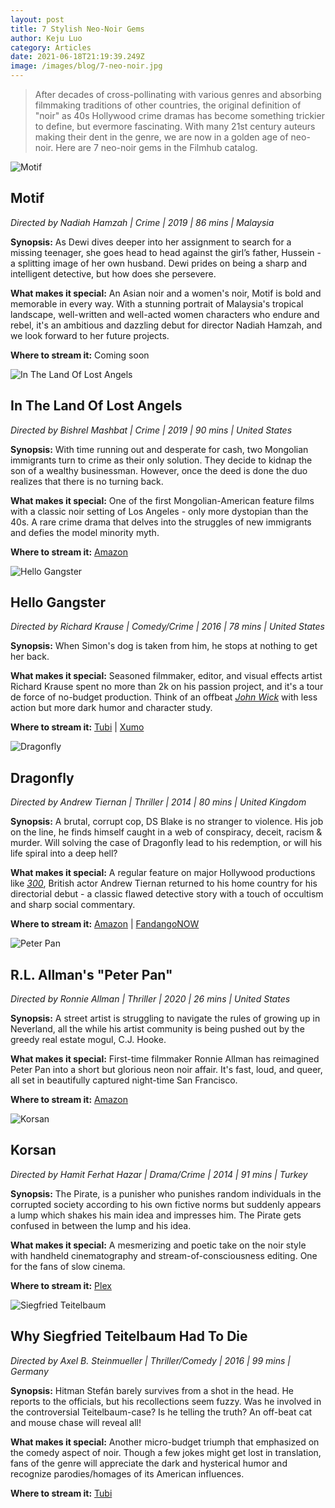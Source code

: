 ```yaml
---
layout: post
title: 7 Stylish Neo-Noir Gems
author: Keju Luo
category: Articles
date: 2021-06-18T21:19:39.249Z
image: /images/blog/7-neo-noir.jpg
---
```

> After decades of cross-pollinating with various genres and absorbing filmmaking traditions of other countries, the original definition of "noir" as 40s Hollywood crime dramas has become something trickier to define, but evermore fascinating. With many 21st century auteurs making their dent in the genre, we are now in a golden age of neo-noir. Here are 7 neo-noir gems in the Filmhub catalog.

![Motif](/images/blog/motif.jpg "Motif")

## Motif

*Directed by Nadiah Hamzah \| Crime \| 2019 \| 86 mins \| Malaysia*

**Synopsis:** As Dewi dives deeper into her assignment to search for a missing teenager, she goes head to head against the girl’s father, Hussein - a splitting image of her own husband. Dewi prides on being a sharp and intelligent detective, but how does she persevere.

**What makes it special:** An Asian noir and a women's noir, Motif is bold and memorable in every way. With a stunning portrait of Malaysia's tropical landscape, well-written and well-acted women characters who endure and rebel, it's an ambitious and dazzling debut for director Nadiah Hamzah, and we look forward to her future projects. 

**Where to stream it:** Coming soon

![In The Land Of Lost Angels](/images/blog/in-the-land-of-the-lost-angels.jpg "In The Land Of Lost Angels")

## In The Land Of Lost Angels

*Directed by Bishrel Mashbat \| Crime \| 2019 \| 90 mins \| United States*

**Synopsis:** With time running out and desperate for cash, two Mongolian immigrants turn to crime as their only solution. They decide to kidnap the son of a wealthy businessman. However, once the deed is done the duo realizes that there is no turning back.

**What makes it special:** One of the first Mongolian-American feature films with a classic noir setting of Los Angeles - only more dystopian than the 40s. A rare crime drama that delves into the struggles of new immigrants and defies the model minority myth.

**Where to stream it:** [Amazon](https://www.amazon.com/Land-Lost-Angels-Iveel-Mashbat/dp/B08V5479VG/)

![Hello Gangster](/images/blog/hello-gangster.jpg "Hello Gangster")

## Hello Gangster

*Directed by Richard Krause \| Comedy/Crime \| 2016 \| 78 mins \| United States*

**Synopsis:** When Simon's dog is taken from him, he stops at nothing to get her back.

**What makes it special:** Seasoned filmmaker, editor, and visual effects artist Richard Krause spent no more than 2k on his passion project, and it's a tour de force of no-budget production. Think of an offbeat *[John Wick](https://www.themoviedb.org/movie/245891-john-wick)* with less action but more dark humor and character study. 

**Where to stream it:** [Tubi](https://tubitv.com/movies/499733/hello-gangster) \| [Xumo](https://www.xumo.tv/channel/9999727/xumo-free-movies?v=XM0DHDLV2E17LD&p=8649)

![Dragonfly](/images/blog/dragonfly.png "Dragonfly")

## Dragonfly

*Directed by Andrew Tiernan \| Thriller \| 2014 \| 80 mins \| United Kingdom*

**Synopsis:** A brutal, corrupt cop, DS Blake is no stranger to violence. His job on the line, he finds himself caught in a web of conspiracy, deceit, racism & murder. Will solving the case of Dragonfly lead to his redemption, or will his life spiral into a deep hell?

**What makes it special:** A regular feature on major Hollywood productions like *[300](https://www.themoviedb.org/movie/1271-300)*, British actor Andrew Tiernan returned to his home country for his directorial debut - a classic flawed detective story with a touch of occultism and sharp social commentary.

**Where to stream it:** [Amazon](https://www.amazon.com/Dragonfly-Andrew-Tiernan/dp/B01CKMOHMW/) \| [FandangoNOW](https://www.fandangonow.com/details/movie/dragonfly-2016/MMVCE19180BE117B70325D5863BA34C7F8AD)

![Peter Pan](/images/blog/peter-pan.jpg "Peter Pan")

## R.L. Allman's "Peter Pan"

*Directed by Ronnie Allman \| Thriller \| 2020 \| 26 mins \| United States*

**Synopsis:** A street artist is struggling to navigate the rules of growing up in Neverland, all the while his artist community is being pushed out by the greedy real estate mogul, C.J. Hooke.

**What makes it special:** First-time filmmaker Ronnie Allman has reimagined Peter Pan into a short but glorious neon noir affair. It's fast, loud, and queer, all set in beautifully captured night-time San Francisco.

**Where to stream it:** [Amazon](https://www.amazon.com/R-L-Allmans-Peter-Pan-Wynton/dp/B087BLR5MX/)

![Korsan](/images/blog/korsan.png "Korsan")

## Korsan

*Directed by Hamit Ferhat Hazar \| Drama/Crime \| 2014 \| 91 mins \| Turkey*

**Synopsis:** The Pirate, is a punisher who punishes random individuals in the corrupted society according to his own fictive norms but suddenly appears a lump which shakes his main idea and impresses him. The Pirate gets confused in between the lump and his idea.

**What makes it special:** A mesmerizing and poetic take on the noir style with handheld cinematography and stream-of-consciousness editing. One for the fans of slow cinema.

**Where to stream it:** [Plex](https://watch.plex.tv/movie/korsan)

![Siegfried Teitelbaum](/images/blog/why-siegfried-teitelbaum-had-to-die.png "Siegfried Teitelbaum")

## Why Siegfried Teitelbaum Had To Die

*Directed by Axel B. Steinmueller \| Thriller/Comedy \| 2016 \| 99 mins \| Germany*

**Synopsis:** Hitman Stefán barely survives from a shot in the head. He reports to the officials, but his recollections seem fuzzy. Was he involved in the controversial Teitelbaum-case? Is he telling the truth? An off-beat cat and mouse chase will reveal all!

**What makes it special:** Another micro-budget triumph that emphasized on the comedy aspect of noir.  Though a few jokes might get lost in translation, fans of the genre will appreciate the dark and hysterical humor and recognize parodies/homages of its American influences.

**Where to stream it:** [Tubi](https://tubitv.com/movies/499599/why-siegfried-teitelbaum-had-to-die)